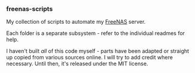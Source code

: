 ### freenas-scripts

My collection of scripts to automate my [FreeNAS](http://www.freenas.org) server.

Each folder is a separate subsystem - refer to the individual readmes for help.

I haven't built *all* of this code myself - parts have been adapted or straight up copied from various sources online.
I will try to add credit where necessary.
Until then, it's released under the MIT license.
